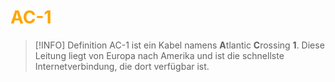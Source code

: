 # <font color = "orange">AC-1</font>
>[!INFO] Definition
>AC-1 ist ein Kabel namens **A**tlantic **C**rossing **1**. Diese Leitung liegt von Europa nach Amerika und ist die schnellste Internetverbindung, die dort verfügbar ist.